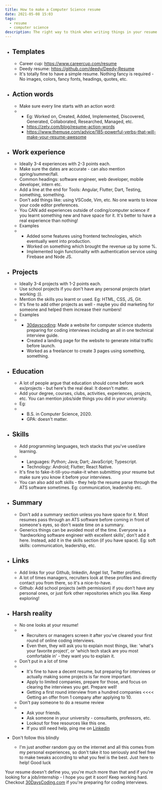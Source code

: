 ```yaml
---
title: How to make a Computer Science resume
date: 2021-05-08 15:03
tags:
  - resume
  - computer science
description: The right way to think when writing things in your resume!
---
```

* ## Templates

  * Career cup: https://www.careercup.com/resume
  * Deedy resume: https://github.com/deedy/Deedy-Resume
  * It's totally fine to have a simple resume. Nothing fancy is required - No images, colors, fancy fonts, headings, quotes, etc.


* ## Action words

  * Make sure every line starts with an action word:
  * * Eg: Worked on, Created, Added, Implemented, Discovered, Generated, Collaborated, Researched, Managed, etc.
    * https://zety.com/blog/resume-action-words
    * https://www.themuse.com/advice/185-powerful-verbs-that-will-make-your-resume-awesome


* ## Work experience

  * Ideally 3-4 experiences with 2-3 points each.
  * Make sure the dates are accurate - can also mention spring/summer/fall.
  * Common headings: software engineer, web developer, mobile developer, intern etc.
  * Add a line at the end for Tools: Angular, Flutter, Dart, Testing, something, something.
  * Don't add things like: using VSCode, Vim, etc. No one wants to know your code editor preferences.
  * You CAN add experiences outside of coding/computer science if you learnt something new and have space for it. It's better to have a real experience than nothing!
  * Examples
  * * Added some features using frontend technologies, which eventually went into production.
    * Worked on something which brought the revenue up by some %.
    * Implemented login functionality with authentication service using Firebase and Node JS.


* ## Projects

  * Ideally 3-4 projects with 1-2 points each.
  * Use school projects if you don't have any personal projects (start working :)).
  * Mention the skills you learnt or used. Eg: HTML, CSS, JS, Git.
  * It's fine to add other projects as well - maybe you did marketing for someone and helped them increase their numbers!
  * Examples
  * * [30dayscoding](https://30dayscoding.com): Made a website for computer science students preparing for coding interviews including an all in one technical interview guide.
    * Created a landing page for the website to generate initial traffic before launch.
    * Worked as a freelancer to create 3 pages using something, something.


* ## Education

  * A lot of people argue that education should come before work ex/projects - but here's the real deal: It doesn't matter.
  * Add your degree, courses, clubs, activities, experiences, projects, etc. You can mention jobs/side things you did in your university.
  * Eg: 
  * * B.S. in Computer Science, 2020. 
    * GPA: doesn't matter.


* ## Skills

  * Add programming languages, tech stacks that you've used/are learning.
  * * Languages: Python; Java; Dart; JavaScript; Typescript.
    * Technology: Android; Flutter; React Native.
  * It's fine to fake-it-till-you-make-it when submitting your resume but make sure you know it before your interviews.
  * You can also add soft skills - they help the resume parse through the ATS software sometimes. Eg: communication, leadership etc.


* ## Summary

  * Don't add a summary section unless you have space for it. Most resumes pass through an ATS software before coming in front of someone's eyes, so don't waste time on a summary.
  * Generics things can be avoided most of the time. Everyone is a 'hardworking software engineer with excellent skills', don't add it here. Instead, add it in the skills section (if you have space). Eg: soft skills: communication, leadership, etc.


* ## Links

  * Add links for your Github, linkedin, Angel list, Twitter profiles.
  * A lot of times managers, recruiters look at these profiles and directly contact you from there, so it's a nice-to-have.
  * Github: Add school projects (with permission) if you don't have any personal ones, or just fork other repositories which you like. Keep exploring!


* ## Harsh reality

  * No one looks at your resume!
  * * Recruiters or managers screen it after you've cleared your first round of online coding interviews.
    * Even then, they will ask you to explain most things, like: 'what's your favorite project', or 'which tech stack are you most comfortable in' - they want you to explain it.
  * Don't put in a lot of time
  * * It's fine to have a decent resume, but preparing for interviews or actually making some projects is far more important.
    * Apply to limited companies, prepare for those, and focus on clearing the interviews you get. Prepare well!
    * Getting a first round interview from a hundred companies <<<< Getting an offer from 1 company after applying to 10.
  * Don't pay someone to do a resume review
  * * Ask your friends.
    * Ask someone in your university - consultants, professors, etc.
    * Lookout for free resources like this one.
    * If you still need help, ping me on [Linkedin](https://www.linkedin.com/in/aryansingh2/)
* Don't follow this blindly

  * I'm just another random guy on the internet and all this comes from my personal experiences, so don't take it too seriously and feel free to make tweaks according to what you feel is the best. Just here to help! Good luck



Your resume doesn't define you, you're much more than that and if you're looking for a job/internship - I hope you get it soon! Keep working hard. Checkout [](https://30dayscoding.com)[30DaysCoding.com](https://30dayscoding.com/) if you're preparing for coding interviews.